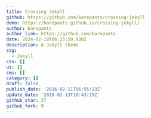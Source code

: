 ```yaml
---
title: Crossing Jekyll
github: https://github.com/barepants/crossing-jekyll
demo: https://barepants.github.io/crossing-jekyll/
author: barepants
author_link: https://github.com/barepants
date: 2024-02-18T06:25:59.930Z
description: A Jekyll theme
ssg:
  - Jekyll
css: []
ui: []
cms: []
category: []
draft: false
publish_date: '2016-02-11T06:55:13Z'
update_date: '2016-02-13T10:43:15Z'
github_star: 27
github_fork: 9
---
```

